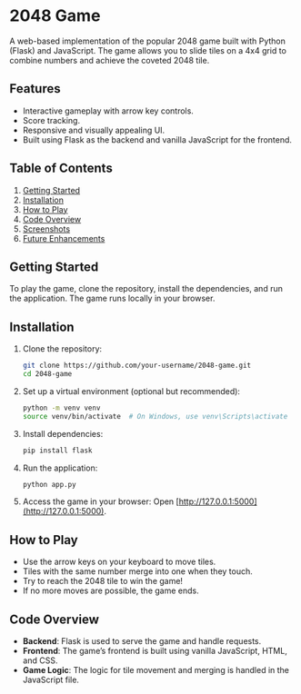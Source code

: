 # 2048 Game

A web-based implementation of the popular 2048 game built with Python (Flask) and JavaScript. The game allows you to slide tiles on a 4x4 grid to combine numbers and achieve the coveted 2048 tile.

## Features
- Interactive gameplay with arrow key controls.
- Score tracking.
- Responsive and visually appealing UI.
- Built using Flask as the backend and vanilla JavaScript for the frontend.

## Table of Contents
1. [Getting Started](#getting-started)
2. [Installation](#installation)
3. [How to Play](#how-to-play)
4. [Code Overview](#code-overview)
5. [Screenshots](#screenshots)
6. [Future Enhancements](#future-enhancements)

## Getting Started
To play the game, clone the repository, install the dependencies, and run the application. The game runs locally in your browser.

## Installation
1. Clone the repository:

    ```bash
    git clone https://github.com/your-username/2048-game.git
    cd 2048-game
    ```

2. Set up a virtual environment (optional but recommended):

    ```bash
    python -m venv venv
    source venv/bin/activate  # On Windows, use venv\Scripts\activate
    ```

3. Install dependencies:

    ```bash
    pip install flask
    ```

4. Run the application:

    ```bash
    python app.py
    ```

5. Access the game in your browser: Open [http://127.0.0.1:5000](http://127.0.0.1:5000).

## How to Play
- Use the arrow keys on your keyboard to move tiles.
- Tiles with the same number merge into one when they touch.
- Try to reach the 2048 tile to win the game!
- If no more moves are possible, the game ends.

## Code Overview
- **Backend**: Flask is used to serve the game and handle requests.
- **Frontend**: The game’s frontend is built using vanilla JavaScript, HTML, and CSS.
- **Game Logic**: The logic for tile movement and merging is handled in the JavaScript file.


